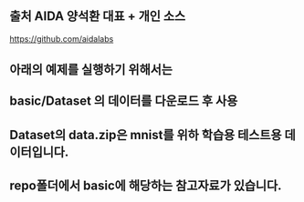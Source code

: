 ## 출처 AIDA 양석환 대표 + 개인 소스
https://github.com/aidalabs

## 아래의 예제를 실행하기 위해서는 <br/> <br/>basic/Dataset 의 데이터를 다운로드 후 사용

## Dataset의 data.zip은 mnist를 위하 학습용 테스트용 데이터입니다.

## repo폴더에서 basic에 해당하는 참고자료가 있습니다. 

